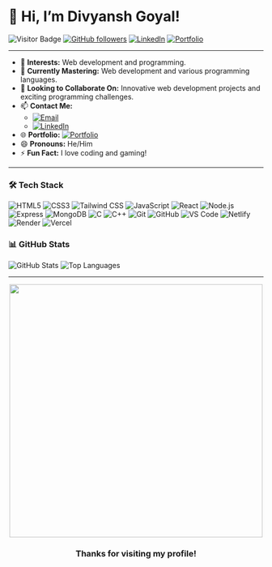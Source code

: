# 👋 Hi, I’m Divyansh Goyal!

![Visitor Badge](https://visitor-badge.glitch.me/badge?page_id=divyanshgoyal777.divyanshgoyal777)
[![GitHub followers](https://img.shields.io/github/followers/divyanshgoyal777?label=Follow&style=social)](https://github.com/divyanshgoyal777)
[![LinkedIn](https://img.shields.io/badge/LinkedIn-Connect-blue?style=flat&logo=linkedin&logoColor=white)](https://www.linkedin.com/in/divyanshgoyal777)
[![Portfolio](https://img.shields.io/badge/Portfolio-Visit-green?style=flat&logo=netlify&logoColor=white)](https://portfolioofdivyansh.netlify.app/)

---

- 👀 **Interests:** Web development and programming.
- 🌱 **Currently Mastering:** Web development and various programming languages.
- 💞️ **Looking to Collaborate On:** Innovative web development projects and exciting programming challenges.
- 📫 **Contact Me:** 
  - [![Email](https://img.shields.io/badge/Email-777divyanshgoyal@gmail.com-red?style=flat&logo=gmail&logoColor=white)](mailto:777divyanshgoyal@gmail.com)
  - [![LinkedIn](https://img.shields.io/badge/LinkedIn-Connect-blue?style=flat&logo=linkedin&logoColor=white)](https://www.linkedin.com/in/divyanshgoyal777)
- 🌐 **Portfolio:** [![Portfolio](https://img.shields.io/badge/Portfolio-Visit-green?style=flat&logo=netlify&logoColor=white)](https://portfolioofdivyansh.netlify.app/)
- 😄 **Pronouns:** He/Him
- ⚡ **Fun Fact:** I love coding and gaming!

---

### 🛠️ **Tech Stack**

![HTML5](https://img.shields.io/badge/-HTML5-E34F26?style=flat&logo=html5&logoColor=white)
![CSS3](https://img.shields.io/badge/-CSS3-1572B6?style=flat&logo=css3&logoColor=white)
![Tailwind CSS](https://img.shields.io/badge/-Tailwind%20CSS-38B2AC?style=flat&logo=tailwind-css&logoColor=white)
![JavaScript](https://img.shields.io/badge/-JavaScript-F7DF1E?style=flat&logo=javascript&logoColor=black)
![React](https://img.shields.io/badge/-React-61DAFB?style=flat&logo=react&logoColor=white)
![Node.js](https://img.shields.io/badge/-Node.js-339933?style=flat&logo=node.js&logoColor=white)
![Express](https://img.shields.io/badge/-Express-000000?style=flat&logo=express&logoColor=white)
![MongoDB](https://img.shields.io/badge/-MongoDB-47A248?style=flat&logo=mongodb&logoColor=white)
![C](https://img.shields.io/badge/-C-A8B9CC?style=flat&logo=c&logoColor=white)
![C++](https://img.shields.io/badge/-C++-00599C?style=flat&logo=c%2B%2B&logoColor=white)
![Git](https://img.shields.io/badge/-Git-F05032?style=flat&logo=git&logoColor=white)
![GitHub](https://img.shields.io/badge/-GitHub-181717?style=flat&logo=github&logoColor=white)
![VS Code](https://img.shields.io/badge/-VS%20Code-007ACC?style=flat&logo=visual-studio-code&logoColor=white)
![Netlify](https://img.shields.io/badge/-Netlify-00C7B7?style=flat&logo=netlify&logoColor=white)
![Render](https://img.shields.io/badge/-Render-46E3B7?style=flat&logo=render&logoColor=white)
![Vercel](https://img.shields.io/badge/-Vercel-000000?style=flat&logo=vercel&logoColor=white)

### 📊 **GitHub Stats**

![GitHub Stats](https://github-readme-stats.vercel.app/api?username=divyanshgoyal777&show_icons=true&theme=radical)
![Top Languages](https://github-readme-stats.vercel.app/api/top-langs/?username=divyanshgoyal777&layout=compact&theme=radical)

---

<div align="center">
  <img src="https://media4.giphy.com/media/v1.Y2lkPTc5MGI3NjExZjl6NXc3NDRvY2R3dTllNnlmZzd6YndhbWloM2p2dGU4cndta3dyayZlcD12MV9pbnRlcm5hbF9naWZfYnlfaWQmY3Q9Zw/qgQUggAC3Pfv687qPC/giphy.webp" width="500" />
  <h3>Thanks for visiting my profile!</h3>
</div>

<!---
divyanshgoyal777/divyanshgoyal777 is a ✨ special ✨ repository because its `README.md` (this file) appears on your GitHub profile.
You can click the Preview link to take a look at your changes.
--->
